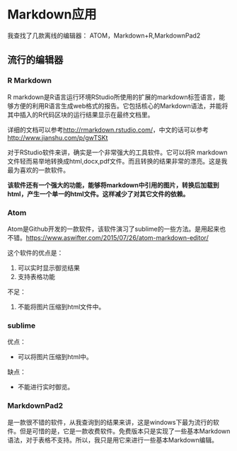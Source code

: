 # Markdown应用


我查找了几款离线的编辑器：
ATOM，Markdown+R,MarkdownPad2

## 流行的编辑器

### R Markdown

R markdown是R语言运行环境RStudio所使用的扩展的markdown标签语言，能够方便的利用R语言生成web格式的报告。它包括核心的Markdown语法，并能将其中插入的R代码区块的运行结果显示在最终文档里。

详细的文档可以参考<http://rmarkdown.rstudio.com/>，中文的话可以参考
<http://www.jianshu.com/p/gwTSKt>

对于RStudio软件来讲，确实是一个非常强大的工具软件。它可以将R markdown文件轻而易举地转换成html,docx,pdf文件。而且转换的结果非常的漂亮。这是我最为喜欢的一款软件。

**该软件还有一个强大的功能，能够将markdown中引用的图片，转换后加载到html，产生一个单一的html文件。这样减少了对其它文件的依赖。**

### Atom
Atom是Github开发的一款软件，该软件演习了sublime的一些方法。是用起来也不错。<https://www.aswifter.com/2015/07/26/atom-markdown-editor/>

这个软件的优点是：
1. 可以实时显示御览结果
2. 支持表格功能

不足：
1. 不能将图片压缩到html文件中。

### sublime
优点：
* 可以将图片压缩到html中。

缺点：
* 不能进行实时御览。

### MarkdownPad2
是一款很不错的软件，从我查询到的结果来讲，这是windows下最为流行的软件。但是可惜的是，它是一款收费软件。免费版本只是实现了一些基本Markdown语法，对于表格不支持。所以，我只是用它来进行一些基本Markdown编辑。
